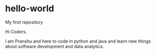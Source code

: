 # hello-world
My first repository

Hi Coders.

I am Pranshu and here to code in python and java and learn new things about software development and data analytics.
